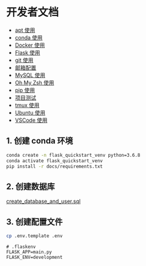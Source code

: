 # 开发者文档

- [apt 使用](apt.md)
- [conda 使用](conda.md)
- [Docker 使用](docker.md)
- [Flask 使用](flask.md)
- [git 使用](git.md)
- [邮箱配置](mail.md)
- [MySQL 使用](mysql.md)
- [Oh My Zsh 使用](oh-my-zsh.md)
- [pip 使用](pip.md)
- [项目测试](test.md)
- [tmux 使用](tmux.md)
- [Ubuntu 使用](ubuntu.md)
- [VSCode 使用](vscode.md)

## 1. 创建 conda 环境

```bash
conda create -n flask_quickstart_venv python=3.6.8
conda activate flask_quickstart_venv
pip install -r docs/requirements.txt
```

## 2. 创建数据库

[create_database_and_user.sql](../scripts/create_database_and_user.sql)

## 3. 创建配置文件

```bash
cp .env.template .env
```

```properties
# .flaskenv
FLASK_APP=main.py
FLASK_ENV=development
```
